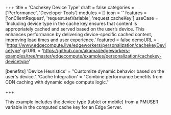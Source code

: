 +++
title = 'Cachekey Device Type'
draft = false
categories = ['Performance', 'Developer Tools']
modules = []
icon = ''
features = ['onClientRequest', 'request.setVariable', 'request.cacheKey']
useCase = 'Including device type in the cache key ensures that content is appropriately cached and served based on the user’s device. This enhances performance by delivering device-specific cached content, improving load times and user experience.'
featured = false
demoURL = 'https://www.edgecompute.live/edgeworkers/personalization/cachekeyDevicetype'
gitURL = 'https://github.com/akamai/edgeworkers-examples/tree/master/edgecompute/examples/personalization/cachekey-devicetype'

[benefits]
	'Device Heuristics' = "Customize dynamic behavior based on the user's device."
	'Cache Integration' = "Combine performance benefits from CDN caching with dynamic edge compute logic."

+++

This example includes the device type (tablet or mobile) from a PMUSER variable in the computed cache key for an Edge Server.